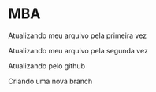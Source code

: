 # MBA

Atualizando meu arquivo pela primeira vez

Atualizando meu arquivo pela segunda vez

Atualizando pelo github

Criando uma nova branch
